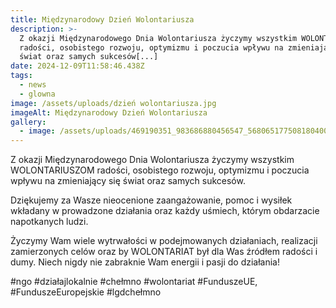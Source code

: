 ```yaml
---
title: Międzynarodowy Dzień Wolontariusza
description: >-
  Z okazji Międzynarodowego Dnia Wolontariusza życzymy wszystkim WOLONTARIUSZOM
  radości, osobistego rozwoju, optymizmu i poczucia wpływu na zmieniający się
  świat oraz samych sukcesów[...]
date: 2024-12-09T11:58:46.438Z
tags:
  - news
  - glowna
image: /assets/uploads/dzień wolontariusza.jpg
imageAlt: Międzynarodowy Dzień Wolontariusza
gallery:
  - image: /assets/uploads/469190351_983686880456547_5680651775081804008_n.jpg
---
```

Z okazji Międzynarodowego Dnia Wolontariusza życzymy wszystkim WOLONTARIUSZOM radości, osobistego rozwoju, optymizmu i poczucia wpływu na zmieniający się świat oraz samych sukcesów. 

Dziękujemy za Wasze nieocenione zaangażowanie, pomoc i wysiłek wkładany w prowadzone działania oraz każdy uśmiech, którym obdarzacie napotkanych ludzi.

Życzymy Wam wiele wytrwałości w podejmowanych działaniach, realizacji zamierzonych celów oraz by WOLONTARIAT był dla Was źródłem radości i dumy. Niech nigdy nie zabraknie Wam energii i pasji do działania!

\#ngo #działajlokalnie #chełmno #wolontariat #FunduszeUE, #FunduszeEuropejskie #lgdchełmno
